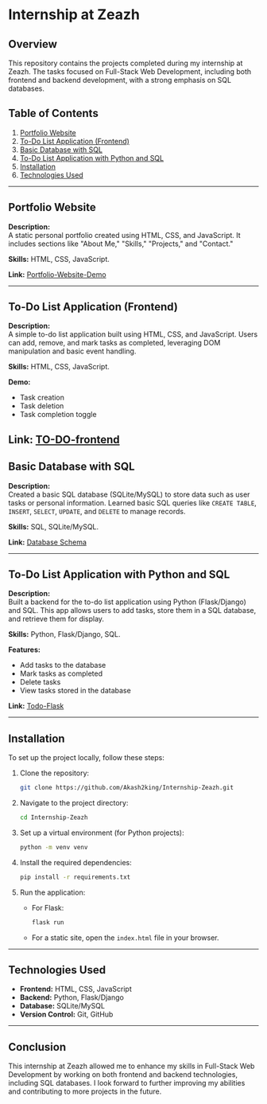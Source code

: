 # Internship at Zeazh

## Overview

This repository contains the projects completed during my internship at Zeazh. The tasks focused on Full-Stack Web Development, including both frontend and backend development, with a strong emphasis on SQL databases.

## Table of Contents
1. [Portfolio Website](#portfolio-website)
2. [To-Do List Application (Frontend)](#to-do-list-application-frontend)
3. [Basic Database with SQL](#basic-database-with-sql)
4. [To-Do List Application with Python and SQL](#to-do-list-application-with-python-and-sql)
5. [Installation](#installation)
6. [Technologies Used](#technologies-used)

---

## Portfolio Website

**Description:**  
A static personal portfolio created using HTML, CSS, and JavaScript. It includes sections like "About Me," "Skills," "Projects," and "Contact."

**Skills:** HTML, CSS, JavaScript.

**Link:** [Portfolio-Website-Demo](https://todo-flask-z4mm.onrender.com/)

---

## To-Do List Application (Frontend)

**Description:**  
A simple to-do list application built using HTML, CSS, and JavaScript. Users can add, remove, and mark tasks as completed, leveraging DOM manipulation and basic event handling.

**Skills:** HTML, CSS, JavaScript.

**Demo:**  
- Task creation
- Task deletion
- Task completion toggle

**Link:** [TO-DO-frontend](https://internship-zeazh.onrender.com/)
---

## Basic Database with SQL

**Description:**  
Created a basic SQL database (SQLite/MySQL) to store data such as user tasks or personal information. Learned basic SQL queries like `CREATE TABLE`, `INSERT`, `SELECT`, `UPDATE`, and `DELETE` to manage records.

**Skills:** SQL, SQLite/MySQL.

**Link:** [Database Schema](https://github.com/Akash2king/Internship-Zeazh/tree/main/sql-learn)

---

## To-Do List Application with Python and SQL

**Description:**  
Built a backend for the to-do list application using Python (Flask/Django) and SQL. This app allows users to add tasks, store them in a SQL database, and retrieve them for display.

**Skills:** Python, Flask/Django, SQL.

**Features:**
- Add tasks to the database
- Mark tasks as completed
- Delete tasks
- View tasks stored in the database

**Link:** [Todo-Flask](https://todo-flask-z4mm.onrender.com/)

---

## Installation

To set up the project locally, follow these steps:

1. Clone the repository:
   ```bash
   git clone https://github.com/Akash2king/Internship-Zeazh.git
   ```

2. Navigate to the project directory:
   ```bash
   cd Internship-Zeazh
   ```

3. Set up a virtual environment (for Python projects):
   ```bash
   python -m venv venv
   ```

4. Install the required dependencies:
   ```bash
   pip install -r requirements.txt
   ```

5. Run the application:
   - For Flask:
     ```bash
     flask run
     ```
   - For a static site, open the `index.html` file in your browser.

---

## Technologies Used

- **Frontend:** HTML, CSS, JavaScript
- **Backend:** Python, Flask/Django
- **Database:** SQLite/MySQL
- **Version Control:** Git, GitHub

---

## Conclusion

This internship at Zeazh allowed me to enhance my skills in Full-Stack Web Development by working on both frontend and backend technologies, including SQL databases. I look forward to further improving my abilities and contributing to more projects in the future.

